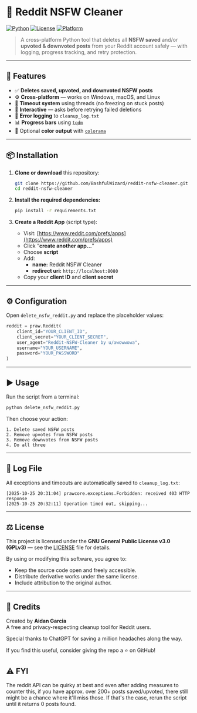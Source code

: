 # 🧹 Reddit NSFW Cleaner

[![Python](https://img.shields.io/badge/python-3.8%2B-blue.svg)](https://www.python.org/)
[![License](https://img.shields.io/badge/license-GPLv3-blue.svg)](LICENSE)
[![Platform](https://img.shields.io/badge/platform-Windows%20%7C%20macOS%20%7C%20Linux-lightgrey.svg)](#)

> A cross-platform Python tool that deletes all **NSFW saved** and/or **upvoted & downvoted posts** from your Reddit account safely — with logging, progress tracking, and retry protection.

---

## 🚀 Features

- ✅ **Deletes saved, upvoted, and downvoted NSFW posts**
- ⚙️ **Cross-platform** — works on Windows, macOS, and Linux  
- 🧠 **Timeout system** using threads (no freezing on stuck posts)  
- 💬 **Interactive** — asks before retrying failed deletions  
- 🧾 **Error logging** to `cleanup_log.txt`  
- 📊 **Progress bars** using [`tqdm`](https://pypi.org/project/tqdm/)  
- 🎨 Optional **color output** with [`colorama`](https://pypi.org/project/colorama/)

---

## 📦 Installation

1. **Clone or download** this repository:
   ```bash
   git clone https://github.com/BashfulWizard/reddit-nsfw-cleaner.git
   cd reddit-nsfw-cleaner
   ```

2. **Install the required dependencies:**
   ```bash
   pip install -r requirements.txt
   ```

3. **Create a Reddit App** (script type):
   - Visit: [https://www.reddit.com/prefs/apps](https://www.reddit.com/prefs/apps)
   - Click “**create another app…**”
   - Choose **script**
   - Add:
     - **name:** Reddit NSFW Cleaner  
     - **redirect uri:** `http://localhost:8080`
   - Copy your **client ID** and **client secret**

---

## ⚙️ Configuration

Open `delete_nsfw_reddit.py` and replace the placeholder values:

```python
reddit = praw.Reddit(
    client_id="YOUR_CLIENT_ID",
    client_secret="YOUR_CLIENT_SECRET",
    user_agent="Reddit-NSFW-Cleaner by u/awowwowa",
    username="YOUR_USERNAME",
    password="YOUR_PASSWORD"
)
```

---

## ▶️ Usage

Run the script from a terminal:
```bash
python delete_nsfw_reddit.py
```

Then choose your action:
```
1. Delete saved NSFW posts
2. Remove upvotes from NSFW posts
3. Remove downvotes from NSFW posts
4. Do all three
```

---

## 🧾 Log File

All exceptions and timeouts are automatically saved to `cleanup_log.txt`:
```
[2025-10-25 20:31:04] prawcore.exceptions.Forbidden: received 403 HTTP response
[2025-10-25 20:32:11] Operation timed out, skipping...
```

---

## ⚖️ License

This project is licensed under the **GNU General Public License v3.0 (GPLv3)** — see the [LICENSE](LICENSE) file for details.

By using or modifying this software, you agree to:
- Keep the source code open and freely accessible.
- Distribute derivative works under the same license.
- Include attribution to the original author.

---

## 🙌 Credits

Created by **Aidan Garcia**  
A free and privacy-respecting cleanup tool for Reddit users.  

Special thanks to ChatGPT for saving a million headaches along the way.

If you find this useful, consider giving the repo a ⭐ on GitHub!

## ⚠️ FYI
The reddit API can be quirky at best and even after adding measures to counter this, if you have approx. over 200+ posts saved/upvoted, there still might be a chance where it'll miss those. If that's the case, rerun the script until it returns 0 posts found.
